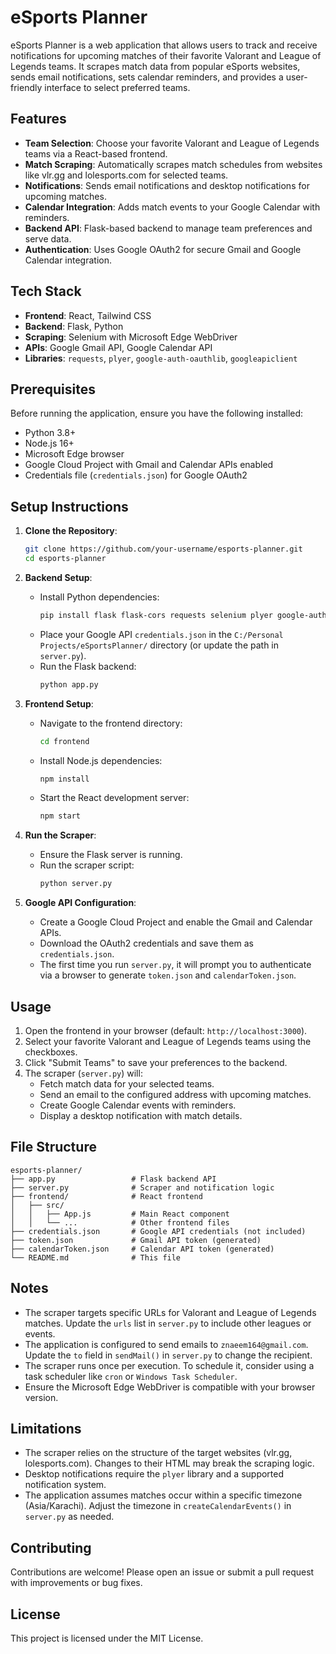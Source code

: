 # eSports Planner

eSports Planner is a web application that allows users to track and receive notifications for upcoming matches of their favorite Valorant and League of Legends teams. It scrapes match data from popular eSports websites, sends email notifications, sets calendar reminders, and provides a user-friendly interface to select preferred teams.

## Features

- **Team Selection**: Choose your favorite Valorant and League of Legends teams via a React-based frontend.
- **Match Scraping**: Automatically scrapes match schedules from websites like vlr.gg and lolesports.com for selected teams.
- **Notifications**: Sends email notifications and desktop notifications for upcoming matches.
- **Calendar Integration**: Adds match events to your Google Calendar with reminders.
- **Backend API**: Flask-based backend to manage team preferences and serve data.
- **Authentication**: Uses Google OAuth2 for secure Gmail and Google Calendar integration.

## Tech Stack

- **Frontend**: React, Tailwind CSS
- **Backend**: Flask, Python
- **Scraping**: Selenium with Microsoft Edge WebDriver
- **APIs**: Google Gmail API, Google Calendar API
- **Libraries**: `requests`, `plyer`, `google-auth-oauthlib`, `googleapiclient`

## Prerequisites

Before running the application, ensure you have the following installed:

- Python 3.8+
- Node.js 16+
- Microsoft Edge browser
- Google Cloud Project with Gmail and Calendar APIs enabled
- Credentials file (`credentials.json`) for Google OAuth2

## Setup Instructions

1. **Clone the Repository**:
   ```bash
   git clone https://github.com/your-username/esports-planner.git
   cd esports-planner
   ```

2. **Backend Setup**:
   - Install Python dependencies:
     ```bash
     pip install flask flask-cors requests selenium plyer google-auth-oauthlib google-api-python-client
     ```
   - Place your Google API `credentials.json` in the `C:/Personal Projects/eSportsPlanner/` directory (or update the path in `server.py`).
   - Run the Flask backend:
     ```bash
     python app.py
     ```

3. **Frontend Setup**:
   - Navigate to the frontend directory:
     ```bash
     cd frontend
     ```
   - Install Node.js dependencies:
     ```bash
     npm install
     ```
   - Start the React development server:
     ```bash
     npm start
     ```

4. **Run the Scraper**:
   - Ensure the Flask server is running.
   - Run the scraper script:
     ```bash
     python server.py
     ```

5. **Google API Configuration**:
   - Create a Google Cloud Project and enable the Gmail and Calendar APIs.
   - Download the OAuth2 credentials and save them as `credentials.json`.
   - The first time you run `server.py`, it will prompt you to authenticate via a browser to generate `token.json` and `calendarToken.json`.

## Usage

1. Open the frontend in your browser (default: `http://localhost:3000`).
2. Select your favorite Valorant and League of Legends teams using the checkboxes.
3. Click "Submit Teams" to save your preferences to the backend.
4. The scraper (`server.py`) will:
   - Fetch match data for your selected teams.
   - Send an email to the configured address with upcoming matches.
   - Create Google Calendar events with reminders.
   - Display a desktop notification with match details.

## File Structure

```
esports-planner/
├── app.py                 # Flask backend API
├── server.py              # Scraper and notification logic
├── frontend/              # React frontend
│   ├── src/
│   │   ├── App.js         # Main React component
│   │   └── ...            # Other frontend files
├── credentials.json       # Google API credentials (not included)
├── token.json             # Gmail API token (generated)
├── calendarToken.json     # Calendar API token (generated)
└── README.md              # This file
```

## Notes

- The scraper targets specific URLs for Valorant and League of Legends matches. Update the `urls` list in `server.py` to include other leagues or events.
- The application is configured to send emails to `znaeem164@gmail.com`. Update the `to` field in `sendMail()` in `server.py` to change the recipient.
- The scraper runs once per execution. To schedule it, consider using a task scheduler like `cron` or `Windows Task Scheduler`.
- Ensure the Microsoft Edge WebDriver is compatible with your browser version.

## Limitations

- The scraper relies on the structure of the target websites (vlr.gg, lolesports.com). Changes to their HTML may break the scraping logic.
- Desktop notifications require the `plyer` library and a supported notification system.
- The application assumes matches occur within a specific timezone (Asia/Karachi). Adjust the timezone in `createCalendarEvents()` in `server.py` as needed.

## Contributing

Contributions are welcome! Please open an issue or submit a pull request with improvements or bug fixes.

## License

This project is licensed under the MIT License.
